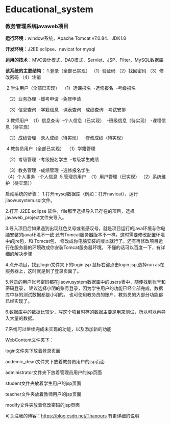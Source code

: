 # Educational_system
### 教务管理系统javaweb项目

**运行环境**：window系统，Apache Tomcat v7.0.84、JDK1.8

**开发环境**：J2EE eclipse、navicat for mysql

**运用的技术**：MVC设计模式、DAO模式、Servlet、JSP、Filter、MySQL数据库

**该系统的主要结构**：
	1.登录（全部已实现）
		（1）验证码
		（2）找回密码
		（3）修改密码
		（4）注销

​	2.学生用户（全部已实现）
​		（1）选课报名
​				-选修报名
​				-考级报名

​		（2）业务办理
​				-缓考申请
​				-免修申请

​		（3）信息查询
​				-学籍信息
​				-课表查询
​				-成绩查询
​				-考试安排

​	3.教师用户
​		（1）信息查询
​				-个人信息（已实现）
​				-班级信息（待实现）
​				-课程信息（待实现）

​		（2）成绩管理
​				-录入成绩（待实现）
​				-修改成绩（待实现）

​	4.教务员用户（全部已实现）
​		（1）学籍管理

​		（2）考级管理
​				-考级报名学生
​				-考级学生成绩

​		（3）教务管理
​				-成绩管理
​				-选修报名学生
​		
​		（4）个人事务
​				-个人信息
​	5.管理员用户
​		（1）用户管理（已实现）
​		（2）系统维护（待实现））

启动系统的步骤：
1.打开mysql数据库（例如：打开navicat），运行jiaowusystem.sql文件。

2.打开 J2EE eclipse 软件，file那里选择导入已存在的项目，选择javaweb_project文件夹导入。

3.导入项目后如果遇到出现红色叉号或者感叹号，就是项目运行的java环境与你电脑安装的java环境不一致
	还有Tomcat服务器版本不一样。这时需要修改配置环境中的jre包，和 Tomcat包，
	修改成你电脑安装的版本就行了。还有再修改项目运行在服务器的环境改成你安装Tomcat服务器环境。
	不懂的话可以百度一下，有详细的解决步骤

4.点开项目，找到login文件夹下的login.jsp
	鼠标右键点击login.jsp,选择run as在服务器上，这时就是到了登录页面了。

5.登录的用户账号密码都在jiaowusystem数据库中的users表中，随便找到账号和密码登录，
	建议选择小明的账号登录，因为学生用户的功能已经全部完成，数据库中存的测试数据都是小明的。
	也可使用教务员的账户，教务员的大部分功能都已经实现了。

6.数据库中的数据比较少，写这个项目时存的数据主要是用来测试，所以可以再导入大量的数据。

7.系统可以继续完成未实现的功能，以及添加新的功能


WebContent文件夹下：

login文件夹下放着登录页面

acdemic_dean文件夹下放着教务员用户的jsp页面

administrator文件夹下放着管理员用户的jsp页面

student文件夹放着学生用户的jsp页面

teacher文件夹放着教师用户的jsp页面

modify文件夹放着修改密码的jsp页面


可关注我的博客：https://blog.csdn.net/Thanours 有更详细的说明
